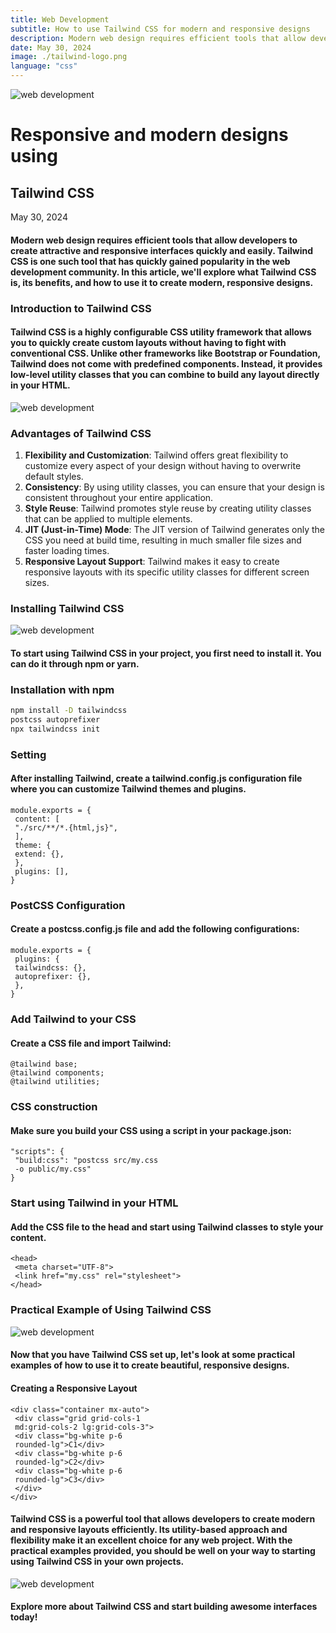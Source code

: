 ```yaml
---
title: Web Development
subtitle: How to use Tailwind CSS for modern and responsive designs
description: Modern web design requires efficient tools that allow developers to create attractive and responsive interfaces quickly and easily. Tailwind CSS is one such tool that has rapidly gained popularity in the web development community. In this article, we'll explore what Tailwind CSS is, its benefits, and how to use it to create modern, responsive designs.
date: May 30, 2024
image: ./tailwind-logo.png
language: "css"
---
```


![web development](./tailwind.png)

# Responsive and modern designs using
## Tailwind CSS

May 30, 2024

#### Modern web design requires efficient tools that allow developers to create attractive and responsive interfaces quickly and easily. Tailwind CSS is one such tool that has quickly gained popularity in the web development community. In this article, we'll explore what Tailwind CSS is, its benefits, and how to use it to create modern, responsive designs.

### Introduction to Tailwind CSS

#### Tailwind CSS is a highly configurable CSS utility framework that allows you to quickly create custom layouts without having to fight with conventional CSS. Unlike other frameworks like Bootstrap or Foundation, Tailwind does not come with predefined components. Instead, it provides low-level utility classes that you can combine to build any layout directly in your HTML.

![web development](./tailwind2.png)

### Advantages of Tailwind CSS

1. **Flexibility and Customization**: Tailwind offers great flexibility to customize every aspect of your design without having to overwrite default styles.
2. **Consistency**: By using utility classes, you can ensure that your design is consistent throughout your entire application.
3. **Style Reuse**: Tailwind promotes style reuse by creating utility classes that can be applied to multiple elements.
4. **JIT (Just-in-Time) Mode**: The JIT version of Tailwind generates only the CSS you need at build time, resulting in much smaller file sizes and faster loading times.
5. **Responsive Layout Support**: Tailwind makes it easy to create responsive layouts with its specific utility classes for different screen sizes.

### Installing Tailwind CSS

![web development](./tailwind3.png)

#### To start using Tailwind CSS in your project, you first need to install it. You can do it through npm or yarn.

### Installation with npm

```bash
npm install -D tailwindcss
postcss autoprefixer
npx tailwindcss init
```

### Setting

#### After installing Tailwind, create a tailwind.config.js configuration file where you can customize Tailwind themes and plugins.

```
module.exports = {
 content: [
 "./src/**/*.{html,js}",
 ],
 theme: {
 extend: {},
 },
 plugins: [],
}
```

### PostCSS Configuration

#### Create a postcss.config.js file and add the following configurations:

```
module.exports = {
 plugins: {
 tailwindcss: {},
 autoprefixer: {},
 },
}
```

### Add Tailwind to your CSS

#### Create a CSS file and import Tailwind:

```
@tailwind base;
@tailwind components;
@tailwind utilities;
```

### CSS construction

#### Make sure you build your CSS using a script in your package.json:

```
"scripts": {
 "build:css": "postcss src/my.css
 -o public/my.css"
}
```

### Start using Tailwind in your HTML

#### Add the CSS file to the head and start using Tailwind classes to style your content.

```
<head>
 <meta charset="UTF-8">
 <link href="my.css" rel="stylesheet">
</head>
```

### Practical Example of Using Tailwind CSS

![web development](./tailwind4.png)

#### Now that you have Tailwind CSS set up, let's look at some practical examples of how to use it to create beautiful, responsive designs.

#### Creating a Responsive Layout

```
<div class="container mx-auto">
 <div class="grid grid-cols-1
 md:grid-cols-2 lg:grid-cols-3">
 <div class="bg-white p-6
 rounded-lg">C1</div>
 <div class="bg-white p-6
 rounded-lg">C2</div>
 <div class="bg-white p-6
 rounded-lg">C3</div>
 </div>
</div>
```

#### Tailwind CSS is a powerful tool that allows developers to create modern and responsive layouts efficiently. Its utility-based approach and flexibility make it an excellent choice for any web project. With the practical examples provided, you should be well on your way to starting using Tailwind CSS in your own projects.

![web development](./tailwind5.png)

#### Explore more about Tailwind CSS and start building awesome interfaces today!